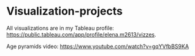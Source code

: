 # Visualization-projects

All visualizations are in my Tableau profile: https://public.tableau.com/app/profile/elena.m2613/vizzes.

Age pyramids video: https://www.youtube.com/watch?v=gqYVfbBS9KA